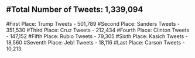 #Total Number of Tweets: 1,339,094 
---
#First Place: Trump Tweets - 501,789
#Second Place: Sanders Tweets - 351,530
#Third Place: Cruz Tweets - 212,434
#Fourth Place: Clinton Tweets - 147,152
#Fifth Place: Rubio Tweets - 79,305
#Sixth Place: Kasich Tweets - 18,560
#Seventh Place: Jeb! Tweets - 18,116
#Last Place: Carson Tweets - 10,213
